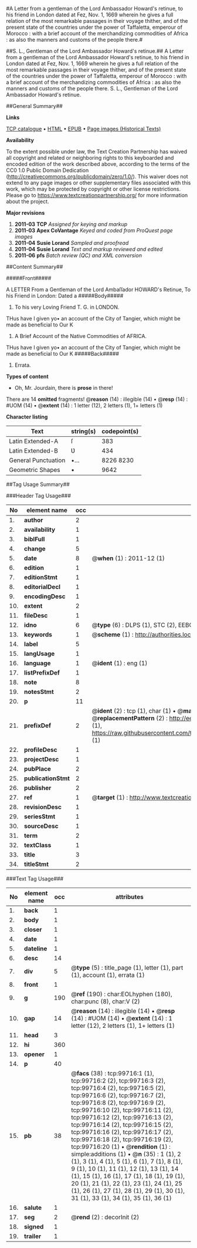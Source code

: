 #A Letter from a gentleman of the Lord Ambassador Howard's retinue, to his friend in London dated at Fez, Nov. 1, 1669 wherein he gives a full relation of the most remarkable passages in their voyage thither, and of the present state of the countries under the power of Taffaletta, emperour of Morocco : with a brief account of the merchandizing commodities of Africa : as also the manners and customs of the people there.#

##S. L., Gentleman of the Lord Ambassador Howard's retinue.##
A Letter from a gentleman of the Lord Ambassador Howard's retinue, to his friend in London dated at Fez, Nov. 1, 1669 wherein he gives a full relation of the most remarkable passages in their voyage thither, and of the present state of the countries under the power of Taffaletta, emperour of Morocco : with a brief account of the merchandizing commodities of Africa : as also the manners and customs of the people there.
S. L., Gentleman of the Lord Ambassador Howard's retinue.

##General Summary##

**Links**

[TCP catalogue](http://www.ota.ox.ac.uk/tcp/)  • 
[HTML](http://tei.it.ox.ac.uk/tcp/Texts-HTML/free/A49/A49725.html)  • 
[EPUB](http://tei.it.ox.ac.uk/tcp/Texts-EPUB/free/A49/A49725.epub) • 
[Page images (Historical Texts)](https://historicaltexts.jisc.ac.uk/eebo-13483690e)

**Availability**

To the extent possible under law, the Text Creation Partnership has waived all copyright and related or neighboring rights to this keyboarded and encoded edition of the work described above, according to the terms of the CC0 1.0 Public Domain Dedication (http://creativecommons.org/publicdomain/zero/1.0/). This waiver does not extend to any page images or other supplementary files associated with this work, which may be protected by copyright or other license restrictions. Please go to https://www.textcreationpartnership.org/ for more information about the project.

**Major revisions**

1. __2011-03__ __TCP__ *Assigned for keying and markup*
1. __2011-03__ __Apex CoVantage__ *Keyed and coded from ProQuest page images*
1. __2011-04__ __Susie Lorand__ *Sampled and proofread*
1. __2011-04__ __Susie Lorand__ *Text and markup reviewed and edited*
1. __2011-06__ __pfs__ *Batch review (QC) and XML conversion*

##Content Summary##

#####Front#####

A LETTER From a Gentleman of the Lord Ambaſſador HOWARD's Retinue, To his Friend in London: Dated a
#####Body#####

1. To his very Loving Friend T. G. in LONDON.

THus have I given yo• an account of the City of Tangier, which might be made as beneficial to Our K
1. A Brief Account of the Native Commodities of AFRICA.

THus have I given yo• an account of the City of Tangier, which might be made as beneficial to Our K
#####Back#####

1. Errata.

**Types of content**

  * Oh, Mr. Jourdain, there is **prose** in there!

There are 14 **omitted** fragments! 
 @__reason__ (14) : illegible (14)  •  @__resp__ (14) : #UOM (14)  •  @__extent__ (14) : 1 letter (12), 2 letters (1), 1+ letters (1)

**Character listing**


|Text|string(s)|codepoint(s)|
|---|---|---|
|Latin Extended-A|ſ|383|
|Latin Extended-B|Ʋ|434|
|General Punctuation|•…|8226 8230|
|Geometric Shapes|▪|9642|

##Tag Usage Summary##

###Header Tag Usage###

|No|element name|occ|attributes|
|---|---|---|---|
|1.|__author__|2||
|2.|__availability__|1||
|3.|__biblFull__|1||
|4.|__change__|5||
|5.|__date__|8| @__when__ (1) : 2011-12 (1)|
|6.|__edition__|1||
|7.|__editionStmt__|1||
|8.|__editorialDecl__|1||
|9.|__encodingDesc__|1||
|10.|__extent__|2||
|11.|__fileDesc__|1||
|12.|__idno__|6| @__type__ (6) : DLPS (1), STC (2), EEBO-CITATION (1), OCLC (1), VID (1)|
|13.|__keywords__|1| @__scheme__ (1) : http://authorities.loc.gov/ (1)|
|14.|__label__|5||
|15.|__langUsage__|1||
|16.|__language__|1| @__ident__ (1) : eng (1)|
|17.|__listPrefixDef__|1||
|18.|__note__|8||
|19.|__notesStmt__|2||
|20.|__p__|11||
|21.|__prefixDef__|2| @__ident__ (2) : tcp (1), char (1)  •  @__matchPattern__ (2) : ([0-9\-]+):([0-9IVX]+) (1), (.+) (1)  •  @__replacementPattern__ (2) : http://eebo.chadwyck.com/downloadtiff?vid=$1&page=$2 (1), https://raw.githubusercontent.com/textcreationpartnership/Texts/master/tcpchars.xml#$1 (1)|
|22.|__profileDesc__|1||
|23.|__projectDesc__|1||
|24.|__pubPlace__|2||
|25.|__publicationStmt__|2||
|26.|__publisher__|2||
|27.|__ref__|1| @__target__ (1) : http://www.textcreationpartnership.org/docs/. (1)|
|28.|__revisionDesc__|1||
|29.|__seriesStmt__|1||
|30.|__sourceDesc__|1||
|31.|__term__|2||
|32.|__textClass__|1||
|33.|__title__|3||
|34.|__titleStmt__|2||


###Text Tag Usage###

|No|element name|occ|attributes|
|---|---|---|---|
|1.|__back__|1||
|2.|__body__|1||
|3.|__closer__|1||
|4.|__date__|1||
|5.|__dateline__|1||
|6.|__desc__|14||
|7.|__div__|5| @__type__ (5) : title_page (1), letter (1), part (1), account (1), errata (1)|
|8.|__front__|1||
|9.|__g__|190| @__ref__ (190) : char:EOLhyphen (180), char:punc (8), char:V (2)|
|10.|__gap__|14| @__reason__ (14) : illegible (14)  •  @__resp__ (14) : #UOM (14)  •  @__extent__ (14) : 1 letter (12), 2 letters (1), 1+ letters (1)|
|11.|__head__|3||
|12.|__hi__|360||
|13.|__opener__|1||
|14.|__p__|40||
|15.|__pb__|38| @__facs__ (38) : tcp:99716:1 (1), tcp:99716:2 (2), tcp:99716:3 (2), tcp:99716:4 (2), tcp:99716:5 (2), tcp:99716:6 (2), tcp:99716:7 (2), tcp:99716:8 (2), tcp:99716:9 (2), tcp:99716:10 (2), tcp:99716:11 (2), tcp:99716:12 (2), tcp:99716:13 (2), tcp:99716:14 (2), tcp:99716:15 (2), tcp:99716:16 (2), tcp:99716:17 (2), tcp:99716:18 (2), tcp:99716:19 (2), tcp:99716:20 (1)  •  @__rendition__ (1) : simple:additions (1)  •  @__n__ (35) : 1 (1), 2 (1), 3 (1), 4 (1), 5 (1), 6 (1), 7 (1), 8 (1), 9 (1), 10 (1), 11 (1), 12 (1), 13 (1), 14 (1), 15 (1), 16 (1), 17 (1), 18 (1), 19 (1), 20 (1), 21 (1), 22 (1), 23 (1), 24 (1), 25 (1), 26 (1), 27 (1), 28 (1), 29 (1), 30 (1), 31 (1), 33 (1), 34 (1), 35 (1), 36 (1)|
|16.|__salute__|1||
|17.|__seg__|2| @__rend__ (2) : decorInit (2)|
|18.|__signed__|1||
|19.|__trailer__|1||
